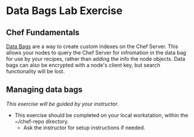 # Data Bags Lab Exercise
## Chef Fundamentals

[Data Bags](https://docs.chef.io/data_bags.html) are a way to create custom indexes on the Chef Server. This allows your nodes to query the Chef Server for infromation in the data bag for use by your recipes, rather than adding the info the node objects. Data bags can also be encrypted with a node's client key, but search functionality will be lost.

## Managing data bags

_This exercise will be guided by your instructor._

* This exercise should be completed on your local workstation, within the ~/chef-repo directory.
  * Ask the instructor for setup instructions if needed.